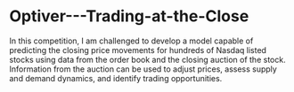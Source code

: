 # Optiver---Trading-at-the-Close
In this competition, I am challenged to develop a model capable of predicting the closing price movements for hundreds of Nasdaq listed stocks using data from the order book and the closing auction of the stock. Information from the auction can be used to adjust prices, assess supply and demand dynamics, and identify trading opportunities.
